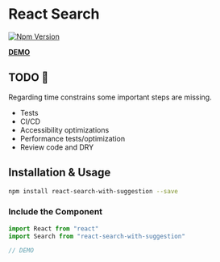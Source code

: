 # React Search

[![Npm Version][npm-version-image]][npm-version-url]

[**DEMO**](https://codesandbox.io/s/react-search-demo-9rv33)

## TODO 📝

Regarding time constrains some important steps are missing.

- Tests
- CI/CD
- Accessibility optimizations
- Performance tests/optimization
- Review code and DRY

[npm-version-image]: https://img.shields.io/npm/v/react-search-with-suggestion.svg
[npm-version-url]: https://www.npmjs.com/package/react-search-with-suggestion

## Installation & Usage

```sh
npm install react-search-with-suggestion --save
```

### Include the Component

```js
import React from "react"
import Search from "react-search-with-suggestion"

// DEMO
```

[license-image]: http://img.shields.io/npm/l/react-search-with-suggestion.svg